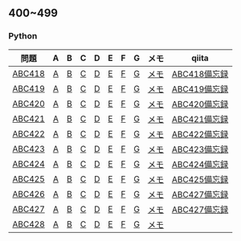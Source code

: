 ## 400~499
### Python
|問題|A|B|C|D|E|F|G|メモ|qiita|
|:--:|:--:|:--:|:--:|:--:|:--:|:--:|:--:|:--:|:--:|
|[ABC418]()|[A]()|[B]()|[C]()|[D]()|[E]()|[F]()|[G]()|[メモ]()|[ABC418備忘録]()|
|[ABC419]()|[A]()|[B]()|[C]()|[D]()|[E]()|[F]()|[G]()|[メモ]()|[ABC419備忘録]()|
|[ABC420]()|[A]()|[B]()|[C]()|[D]()|[E]()|[F]()|[G]()|[メモ]()|[ABC420備忘録]()|
|[ABC421]()|[A]()|[B]()|[C]()|[D]()|[E]()|[F]()|[G]()|[メモ]()|[ABC421備忘録]()|
|[ABC422](https://atcoder.jp/contests/abc422/tasks)|[A](https://github.com/kaneda05/AtCoder/blob/main/ABC_400/ABC422/A.py)|[B](https://github.com/kaneda05/AtCoder/blob/main/ABC_400/ABC422/B.py)|[C](https://github.com/kaneda05/AtCoder/blob/main/ABC_400/ABC422/C.py)|[D](https://github.com/kaneda05/AtCoder/blob/main/ABC_400/ABC422/d.py)|[E]()|[F]()|[G]()|[メモ](https://github.com/kaneda05/AtCoder/blob/main/ABC_400/ABC422/feedback.md)|[ABC422備忘録]()|
|[ABC423]()|[A]()|[B]()|[C]()|[D]()|[E]()|[F]()|[G]()|[メモ]()|[ABC423備忘録]()|
|[ABC424]()|[A]()|[B]()|[C]()|[D]()|[E]()|[F]()|[G]()|[メモ]()|[ABC424備忘録]()|
|[ABC425]()|[A]()|[B]()|[C]()|[D]()|[E]()|[F]()|[G]()|[メモ]()|[ABC425備忘録]()|
|[ABC426](https://atcoder.jp/contests/abc426/tasks)|[A](https://github.com/kaneda05/AtCoder/blob/main/ABC_400/ABC426/A.py)|[B](https://github.com/kaneda05/AtCoder/blob/main/ABC_400/ABC426/B.py)|[C](https://github.com/kaneda05/AtCoder/blob/main/ABC_400/ABC426/C.py)|[D](https://github.com/kaneda05/AtCoder/blob/main/ABC_400/ABC426/d.py)|[E]()|[F]()|[G]()|[メモ](https://github.com/kaneda05/AtCoder/blob/main/ABC_400/ABC426/feedback.md)|[ABC427備忘録]()|
|[ABC427](https://atcoder.jp/contests/abc427/tasks)|[A](https://github.com/kaneda05/AtCoder/blob/main/ABC_400/ABC427/A.py)|[B](https://github.com/kaneda05/AtCoder/blob/main/ABC_400/ABC427/B.py)|[C](https://github.com/kaneda05/AtCoder/blob/main/ABC_400/ABC427/C.py)|[D](https://github.com/kaneda05/AtCoder/blob/main/ABC_400/ABC427/d.py)|[E]()|[F]()|[G]()|[メモ](https://github.com/kaneda05/AtCoder/blob/main/ABC_400/ABC427/feedback.md)|[ABC427備忘録](https://qiita.com/MK_05Ta/items/085a7c5fd7b973de538f)|
|[ABC428]()|[A]()|[B]()|[C]()|[D]()|[E]()|[F]()|[G]()|[メモ]()|[]()|